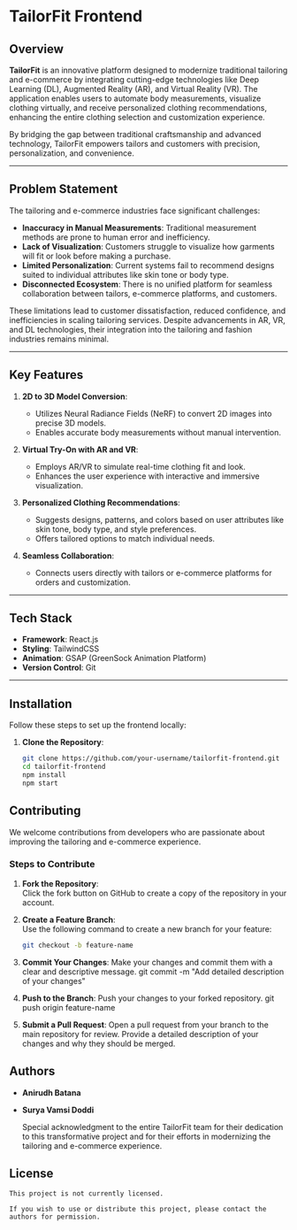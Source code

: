 # TailorFit Frontend

## Overview
**TailorFit** is an innovative platform designed to modernize traditional tailoring and e-commerce by integrating cutting-edge technologies like Deep Learning (DL), Augmented Reality (AR), and Virtual Reality (VR). The application enables users to automate body measurements, visualize clothing virtually, and receive personalized clothing recommendations, enhancing the entire clothing selection and customization experience. 

By bridging the gap between traditional craftsmanship and advanced technology, TailorFit empowers tailors and customers with precision, personalization, and convenience.

---

## Problem Statement
The tailoring and e-commerce industries face significant challenges:
- **Inaccuracy in Manual Measurements**: Traditional measurement methods are prone to human error and inefficiency.
- **Lack of Visualization**: Customers struggle to visualize how garments will fit or look before making a purchase.
- **Limited Personalization**: Current systems fail to recommend designs suited to individual attributes like skin tone or body type.
- **Disconnected Ecosystem**: There is no unified platform for seamless collaboration between tailors, e-commerce platforms, and customers.

These limitations lead to customer dissatisfaction, reduced confidence, and inefficiencies in scaling tailoring services. Despite advancements in AR, VR, and DL technologies, their integration into the tailoring and fashion industries remains minimal.

---

## Key Features
1. **2D to 3D Model Conversion**:
   - Utilizes Neural Radiance Fields (NeRF) to convert 2D images into precise 3D models.
   - Enables accurate body measurements without manual intervention.

2. **Virtual Try-On with AR and VR**:
   - Employs AR/VR to simulate real-time clothing fit and look.
   - Enhances the user experience with interactive and immersive visualization.

3. **Personalized Clothing Recommendations**:
   - Suggests designs, patterns, and colors based on user attributes like skin tone, body type, and style preferences.
   - Offers tailored options to match individual needs.

4. **Seamless Collaboration**:
   - Connects users directly with tailors or e-commerce platforms for orders and customization.

---

## Tech Stack
- **Framework**: React.js
- **Styling**: TailwindCSS
- **Animation**: GSAP (GreenSock Animation Platform)
- **Version Control**: Git

---

## Installation
Follow these steps to set up the frontend locally:

1. **Clone the Repository**:
   ```bash
   git clone https://github.com/your-username/tailorfit-frontend.git
   cd tailorfit-frontend
   npm install
   npm start

## Contributing
We welcome contributions from developers who are passionate about improving the tailoring and e-commerce experience.

### Steps to Contribute

1. **Fork the Repository**:  
   Click the fork button on GitHub to create a copy of the repository in your account.

2. **Create a Feature Branch**:  
   Use the following command to create a new branch for your feature:  
   ```bash
   git checkout -b feature-name

3. **Commit Your Changes**:
    Make your changes and commit them with a clear and descriptive message.
    git commit -m "Add detailed description of your changes"

4. **Push to the Branch**:
    Push your changes to your forked repository.
    git push origin feature-name

5. **Submit a Pull Request**:
    Open a pull request from your branch to the main repository for review. Provide a detailed description of your changes and why they should be merged.

## Authors
- **Anirudh Batana**  
- **Surya Vamsi Doddi**  

    Special acknowledgment to the entire TailorFit team for their dedication to this transformative project and for their efforts in modernizing the tailoring and e-commerce experience.

## License
    This project is not currently licensed.  

    If you wish to use or distribute this project, please contact the authors for permission.  

